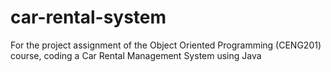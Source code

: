 # car-rental-system
For the project assignment of the Object Oriented Programming (CENG201) course, coding a Car Rental Management System using Java
